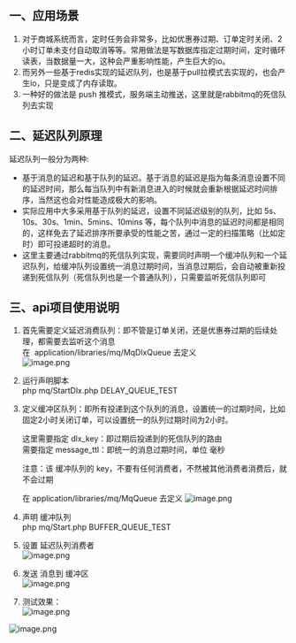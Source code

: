 ## 一、应用场景

1. 对于商城系统而言，定时任务会非常多，比如优惠券过期、订单定时关闭、2小时订单未支付自动取消等等。常用做法是写数据库指定过期时间，定时循环读表，当数据量一大，这种会严重影响性能，产生巨大的io。
2. 而另外一些基于redis实现的延迟队列，也是基于pull拉模式去实现的，也会产生io，只是变成了内存读取。
3. 一种好的做法是 push 推模式，服务端主动推送，这里就是rabbitmq的死信队列去实现

## 二、延迟队列原理
延迟队列一般分为两种:  
- 基于消息的延迟和基于队列的延迟。基于消息的延迟是指为每条消息设置不同的延迟时间，那么每当队列中有新消息进入的时候就会重新根据延迟时间排序，当然这也会对性能造成极大的影响。
- 实际应用中大多采用基于队列的延迟，设置不同延迟级别的队列，比如 5s、10s、30s、1min、5mins、10mins 等，每个队列中消息的延迟时间都是相同的，这样免去了延迟排序所要承受的性能之苦，通过一定的扫描策略（比如定时）即可投递超时的消息。
- 这里主要通过rabbitmq的死信队列实现，需要同时声明一个缓冲队列和一个延迟队列，给缓冲队列设置统一消息过期时间，当消息过期后，会自动被重新投递到死信队列（死信队列也是一个普通队列），只需要监听死信队列即可

## 三、api项目使用说明

1. 首先需要定义延迟消费队列：即不管是订单关闭，还是优惠券过期的后续处理，都需要去监听这个消息  
在  application/libraries/mq/MqDlxQueue 去定义  
![image.png](http://pic.pwwtest.com/20191031160934.png)
2. 运行声明脚本  
php mq/StartDlx.php DELAY_QUEUE_TEST
3. 定义缓冲区队列：即所有投递到这个队列的消息，设置统一的过期时间，比如固定2小时关闭订单，可以设置统一的队列过期时间为2小时。  

	这里需要指定 dlx_key：即过期后投递到的死信队列的路由  
	需要指定 message_ttl：即统一的消息过期时间，单位 毫秒
	
	注意：该 缓冲队列的 key，不要有任何消费者，不然被其他消费者消费后，就不会过期
	
	在 application/libraries/mq/MqQueue 去定义
	![image.png](http://pic.pwwtest.com/20191031160959.png)
4. 声明 缓冲队列  
php mq/Start.php BUFFER_QUEUE_TEST
5. 设置 延迟队列消费者   
![image.png](http://pic.pwwtest.com/20191031161036.png)
6. 发送 消息到 缓冲区  
![image.png](http://pic.pwwtest.com/20191031161101.png)
7. 测试效果：  
![image.png](http://pic.pwwtest.com/20191031161120.png)
  
  ![image.png](http://pic.pwwtest.com/20191031161135.png)
